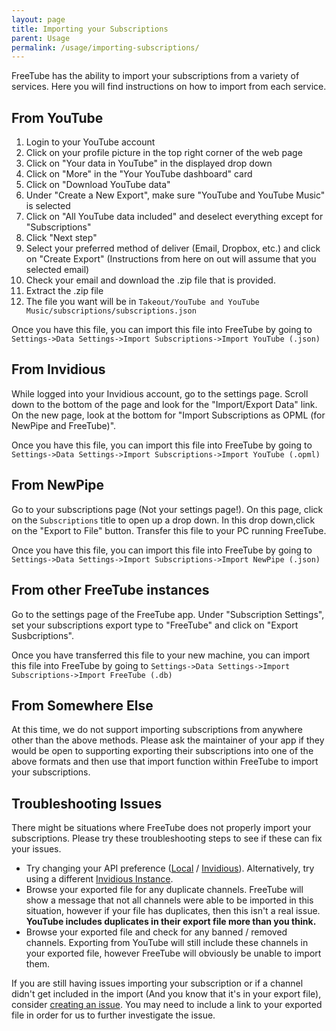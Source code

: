 ```yaml
---
layout: page
title: Importing your Subscriptions
parent: Usage
permalink: /usage/importing-subscriptions/
---
```


FreeTube has the ability to import your subscriptions from a variety of services.  Here you will find instructions on how to import from each service.

## From YouTube

1. Login to your YouTube account
2. Click on your profile picture in the top right corner of the web page
3. Click on "Your data in YouTube" in the displayed drop down
4. Click on "More" in the "Your YouTube dashboard" card
5. Click on "Download YouTube data"
6. Under "Create a New Export", make sure "YouTube and YouTube Music" is selected
7. Click on "All YouTube data included" and deselect everything except for "Subscriptions"
8. Click "Next step"
9. Select your preferred method of deliver (Email, Dropbox, etc.) and click on "Create Export" (Instructions from here on out will assume that you selected email)
10. Check your email and download the .zip file that is provided.
11. Extract the .zip file
12. The file you want will be in `Takeout/YouTube and YouTube Music/subscriptions/subscriptions.json`

Once you have this file, you can import this file into FreeTube by going to `Settings->Data Settings->Import Subscriptions->Import YouTube (.json)`

## From Invidious

While logged into your Invidious account, go to the settings page.  Scroll down to the bottom of the page and look for the "Import/Export Data" link.  On the new page, look at the bottom for "Import Subscriptions as OPML (for NewPipe and FreeTube)".

Once you have this file, you can import this file into FreeTube by going to `Settings->Data Settings->Import Subscriptions->Import YouTube (.opml)`

## From NewPipe

Go to your subscriptions page (Not your settings page!).  On this page, click on the `Subscriptions` title to open up a drop down.  In this drop down,click on the "Export to File" button.  Transfer this file to your PC running FreeTube.

Once you have this file, you can import this file into FreeTube by going to `Settings->Data Settings->Import Subscriptions->Import NewPipe (.json)`

## From other FreeTube instances

Go to the settings page of the FreeTube app. Under "Subscription Settings", set your subscriptions export type to "FreeTube" and click on "Export Susbcriptions".

Once you have transferred this file to your new machine, you can import this file into FreeTube by going to `Settings->Data Settings->Import Subscriptions->Import FreeTube (.db)`

## From Somewhere Else

At this time, we do not support importing subscriptions from anywhere other than the above methods. Please ask the maintainer of your app if they would be open to supporting exporting their subscriptions into one of the above formats and then use that import function within FreeTube to import your subscriptions.

## Troubleshooting Issues

There might be situations where FreeTube does not properly import your subscriptions. Please try these troubleshooting steps to see if these can fix your issues.

- Try changing your API preference ([Local](/usage/local-api) / [Invidious](/usage/invidious-api)). Alternatively, try using a different [Invidious Instance](/usage/invidious-api).
- Browse your exported file for any duplicate channels. FreeTube will show a message that not all channels were able to be imported in this situation, however if your file has duplicates, then this isn't a real issue. **YouTube includes duplicates in their export file more than you think.**
- Browse your exported file and check for any banned / removed channels. Exporting from YouTube will still include these channels in your exported file, however FreeTube will obviously be unable to import them.

If you are still having issues importing your subscription or if a channel didn't get included in the import (And you know that it's in your export file), consider [creating an issue](/usage/creating-an-issue). You may need to include a link to your exported file in order for us to further investigate the issue.
